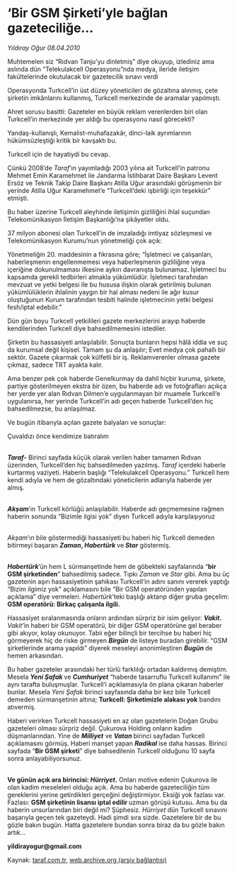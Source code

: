 # ‘Bir GSM Şirketi’yle bağlan gazeteciliğe...

*Yıldıray Oğur 08.04.2010*

<div class="yazi"><p>Muhtemelen siz “Rıdvan Tanju’yu dinletmiş” diye okuyup, izlediniz ama aslında dün “Telekulakcell Operasyonu”nda medya, ileride iletişim fakültelerinde okutulacak bir gazetecilik sınavı verdi </p>
<p>Operasyonda Turkcell’in üst düzey yöneticileri de gözaltına alınmış, çete şirketin imkânlarını kullanmış, Turkcell merkezinde de aramalar yapılmıştı.</p>
<p>Ahret sorusu basitti: Gazeteler en büyük reklam verenlerden biri olan Turkcell’in merkezinde yer aldığı bu operasyonu nasıl görecekti?</p>
<p>Yandaş-kullanışlı, Kemalist-muhafazakâr, dinci-laik ayrımlarının hükümsüzleştiği kritik bir kavşaktı bu.</p>
<p>Turkcell için de hayatiydi bu cevap.</p>
<p>Çünkü 2008’de <i>Taraf</i>’ın yayımladığı 2003 yılına ait Turkcell’in patronu Mehmet Emin Karamehmet ile Jandarma İstihbarat Daire Başkanı Levent Ersöz ve Teknik Takip Daire Başkanı Atilla Uğur arasındaki görüşmenin bir yerinde Atilla Uğur Karamehmet’e “Turkcell’deki işbirliği için teşekkür” etmişti.</p>
<p>Bu haber üzerine Turkcell aleyhinde iletişimin gizliliğini ihlal suçundan Telekomünikasyon İletişim Başkanlığı’na şikâyetler oldu.</p>
<p>37 milyon abonesi olan Turkcell’in de imzaladığı imtiyaz sözleşmesi ve Telekomünikasyon Kurumu’nun yönetmeliği çok açık:</p>
<p>Yönetmeliğin 20. maddesinin a fıkrasına göre; “İşletmeci ve çalışanları, haberleşmenin engellenmemesi veya haberleşmenin gizliliğine veya içeriğine dokunulmaması ilkesine aykırı davranışta bulunamaz. İşletmeci bu kapsamda gerekli tedbirleri almakla yükümlüdür. İşletmeci tarafından mevzuat ve yetki belgesi ile bu hususa ilişkin olarak getirilmiş bulunan yükümlülüklerin ihlalinin yaygın bir hal alması nedeni ile ağır kusur oluştuğunun Kurum tarafından tesbiti halinde işletmecinin yetki belgesi fesh/iptal edebilir.” </p>
<p>Dün gün boyu Turkcell yetkilileri gazete merkezlerini arayıp haberde kendilerinden Turkcell diye bahsedilmemesini istediler. </p>
<p>Şirketin bu hassasiyeti anlaşılabilir. Sonuçta bunların hepsi hâlâ iddia ve suç da kurumsal değil kişisel. Tamam şu da anlaşılır; Evet medya çok pahallı bir sektör. Gazete çıkarmak çok külfetli bir iş. Reklamverenler olmasa gazete çıkmaz, sadece TRT ayakta kalır. </p>
<p>Ama benzer pek çok haberde Genelkurmay da dahil hiçbir kuruma, şirkete, partiye gösterilmeyen ekstra bir özen, bu haberde adı ve fotoğrafları açıkça her yerde yer alan Rıdvan Dilmen’e uygulanmayan bir muamele Turkcell’e uygulanırsa, her yerinde Turkcell’in adı geçen haberde Turkcell’den hiç bahsedilmezse, bu anlaşılmaz.</p>
<p>Ve bugün itibarıyla açılan gazete balyaları ve sonuçlar: </p>
<p>Çuvaldızı önce kendimize batıralım</p>
<p><b><i><br/>Taraf</i>-</b> Birinci sayfada küçük olarak verilen haber tamamen Rıdvan üzerinden, Turkcell’den hiç bahsedilmeden yazılmış. <i>Taraf</i> içerdeki haberle kurtarmış vaziyeti. Haberin başlığı “Telekulakcell Operasyonu.” Turkcell hem kendi adıyla ve hem de gözaltındaki yöneticilerin adlarıyla haberde yer almış.</p>
<p><b><i><br/>Akşam</i></b>’ın Turkcell körlüğü anlaşılabilir. Haberde adı geçmemesine rağmen haberin sonunda “Bizimle ilgisi yok” diyen Turkcell adıyla karşılaşıyoruz </p>
<p><i><br/>Akşam</i>’ın bile göstermediği hassasiyeti bu haberi hiç Turkcell demeden bitirmeyi başaran <b><i>Zaman</i>, <i>Habertürk</i> </b>ve<b> <i>Star</i></b> göstermiş.</p>
<p><b><i><br/>Habertürk</i></b>’ün hem L sürmanşetinde hem de göbekteki sayfalarında “<b>bir GSM şirketinden</b>” bahsedilmiş sadece. Tıpkı <i>Zaman</i> ve <i>Star</i> gibi. Ama bu üç gazetenin aşırı hassasiyetinin şahikası Turkcell’in adını sanını vererek yaptığı “Bizim ilgimiz yok” açıklamasını bile “Bir GSM operatöründen yapılan açıklama” diye vermeleri. <i>Habertürk</i>’teki başlığı aktarıp diğer gruba geçelim: <b>GSM operatörü: Birkaç çalışanla ilgili.</b> </p>
<p>Hassasiyet sıralanmasında onların ardından sürpriz bir isim geliyor: <b><i>Vakit</i>.</b> <i>Vakit’</i>in haberi bir GSM operatörü, bir diğer GSM operatörüne gel beraber gibi akıyor, kolay okunuyor. Tabii eğer bilinçli bir tercihse bu haberi hiç görmeyerek hiç de riske girmeyen <b><i>Birgün</i></b> de listeye buradan girebilir. “GSM şirketlerinde arama yapıldı” diyerek meseleyi anonimleştiren <b><i>Bugün</i> </b>de hemen arkasından.</p>
<p>Bu haber gazeteler arasındaki her türlü farklılığı ortadan kaldırmış demiştim. Mesela <b><i>Yeni Şafak</i> </b>ve <b><i>Cumhuriyet</i></b> “haberde tasarruflu Turkcell kullanımı” ile aynı tarafta buluşmuşlar. Turkcell’i açıklamasıyla ön plana çıkaran haberler bunlar. Mesela <i>Yeni Şafak</i> birinci sayfasında daha bir kez bile Turkcell demeden sürmanşetinin altına; <b>Turkcell: Şirketimizle alakası yok</b> bandını atıvermiş.</p>
<p>Haberi verirken Turkcell hassasiyeti en az olan gazetelerin Doğan Grubu gazeteleri olması sürpriz değil. Çukurova Holding onların kadim düşmanlarından. Yine de <b><i>Milliyet</i></b> ve <b><i>Vatan</i> </b>birinci sayfadan Turkcell açıklamasını görmüş. Haberi manşet yapan <b><i>Radikal</i> </b>ise daha hassas. Birinci sayfada “<b>Bir GSM şirketi</b>” diye bahsedilenin Turkcell olduğunu 10 sayfa sonra anlayabiliyorsunuz.</p>
<p><b><br/>Ve günün açık ara birincisi: <i>Hürriyet</i>.</b> Onları motive edenin Çukurova ile olan kadim meseleleri olduğu açık. Ama bu haberde gazeteciliğin tüm gereklerini yerine getirdikleri gerçeğini değiştirmiyor. Eksiği yok fazlası var. Fazlası: <b>GSM şirketinin lisansı iptal edilir </b>uzman görüşü kutusu<b>.</b> Ama bu da haberin unsurlarından biri değil mi? Şüphesiz. <i>Hürriyet</i> dün Turkcell sınavını başarıyla geçen tek gazeteydi. Hadi şimdi sıra sizde. Gazetelere bir de bu gözle bakın bugün. Hatta gazetelere bundan sonra biraz da bu gözle bakın artık...</p>
<p><b>yildirayogur@gmail.com</b></p></div>

Kaynak: [taraf.com.tr](http://www.taraf.com.tr:80/makale/10806.htm), [web.archive.org (arşiv bağlantısı)](http://web.archive.org/web/20100411202610/http://www.taraf.com.tr:80/makale/10806.htm)
